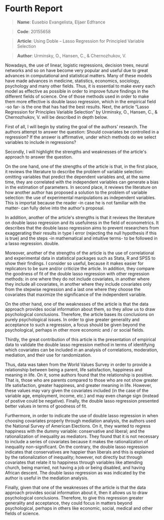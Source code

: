 # Fourth Report

> **Name**: Eusebio Evangelista, Eljaer Edfrance

> **Code**: 20155658

> **Article**: Using Doble – Lasso Regression for Principled Variable Selection

> **Author**: Urminsky, O., Hansen, C., & Chernozhukov, V. 

Nowadays, the use of linear, logistic regressions, decision trees, neural networks and so on have become very popular and useful due to great advances in computational and statistical matters. Many of these models have made advances in medicine, statistics, economics, sociology, psychology and many other fields. Thus, it is essential to make every each model  as effective as possible in order to improve future findings in the different fields of science. One of those methods used in order to make them more effective is double lasso regression, which in the empirical field -so far- is the one that has had the best results. Next, the article “Lasso Regression for Principles Variable Selection” by Urminsky, O., Hansen, C., & Chernozhukov, V. will be described in depth below.

First of all, I will begin by stating the goal of the authors' research. The authors attempt to answer the question: Should covariates be controlled in a regression? If the answer is affirmative, under which methods do we select variables to include in regressions?

Secondly, I will highlight the strengths and weaknesses of the article's approach to answer the question.

On the one hand, one of the strengths of the article is that, in the first place, it reviews the literature to describe the problem of variable selection: omitting variables that predict the dependent variables and, at the same time, they are correlated with the independent variables can generate a bias in the estimation of parameters. In second place, it reviews the literature on how another author has proposed a solution to the problem of variable selection: the use of experimental manipulations as independent variables. This is importat because the reader -in case he is not familiar with the matter- can fully delve into the author's proposal.

In addition, another of the article's strengths is that it reviews the literature on double lasso regression and its usefulness in the field of econometrics. It describes that the double lasso regression aims to prevent researchers from exaggerating their results in type I error (rejecting the null hypothesis if this is true) and the steps -in mathematical and intuitive terms- to be followed in a lasso regression. double.

Moreover, another of the strengths of the article is the use of correlational and experimental data in statistical packages such as Stata, R and SPSS to show their findings. I consider so useful, because it makes easier for replicators to be sure and/or criticize the article. In addition, they compare the goodness of fit of the double lasso regression with other regression methods: in one where they do not include covariates, in another where they include all covariates, in another where they include covariates only from the stepwise regression and a last one where they choose the covariates that maximize the significance of the independent variable.

On the other hand, one of the weaknesses of the article is that the data approach provides social information about them, so they allow us to draw psychological conclusions. Therefore, the article bases its conclusions on purely psychological issues. In order to give greater generality and acceptance to such a regression, a focus should be given beyond the psychological, perhaps in other more economic and / or social fields.

Thirdly, the great contribution of this article is the presentation of empirical data to validate the double lasso regression method in terms of identifying which covariates can be included in an analysis of correlations, moderation, mediation, and their use for randomization.

Thus, data was taken from the World Values ​​Survey in order to provide a relationship between being a parent, life satisfaction, happiness and meaning in life. On it, some authors found that the relationship is positive. That is, those who are parents compared to those who are not show greater life satisfaction, greater happiness, and greater meaning in life. However, these values ​​may vary given the covariates included (in the case of the variable age, employment, income, etc.) and may even change sign (instead of postive could be negative). Finally, the double lasso regression presented better values in terms of goodness of fit.

Furthermore, in order to indicate the use of double lasso regression in when choosing covariates properly through mediation analysis, the authors used the National Survey of American Elections. On it, they wanted to regress happiness with the dummy variable: conservative and liberal; and the rationalization of inequality as mediators. They found that it is not necessary to include a series of covariates because it makes the rationalization of inequality non-significant. On the contrary, the double lasso regression indicates that conservatives are happier than liberals and this is explained by the rationalization of inequality; however, not directly but through covariates that relate it to happiness through variables like attending church, being married, not having a job or being disabled, and having African descent. The double lasso regression as was indicated by the author is useful in the mediation analysis.

Finally, given that one of the weaknesses of the article is that the data approach provides social information about it, then it allows us to draw psychological conclusions. Therefore, to give this regression greater generality and acceptance, they could focus in matters beyond psychological, perhaps in others like economic, social, medical and other fields of science.